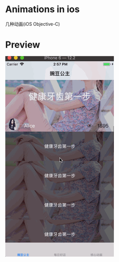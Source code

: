# Animations in ios
几种动画(iOS Objective-C)






# Preview

![img](https://github.com/Winerywine/AnimationCardAndPopAndCardousel/blob/master/AnimationTip_record.gif)
